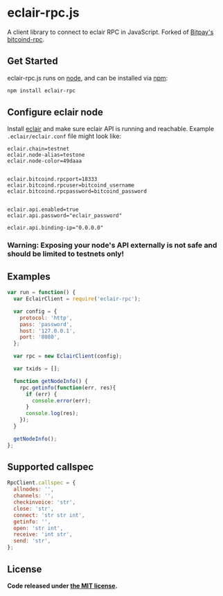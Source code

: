 eclair-rpc.js
===============

A client library to connect to eclair RPC in JavaScript. Forked of [Bitpay's bitcoind-rpc](https://github.com/bitpay/bitcoind-rpc).

## Get Started

eclair-rpc.js runs on [node](http://nodejs.org/), and can be installed via [npm](https://npmjs.org/):

```bash
npm install eclair-rpc
```

## Configure eclair node
Install [eclair](https://github.com/ACINQ/eclair) and make sure eclair API is running and reachable. Example `.eclair/eclair.conf` file might look like:

```
eclair.chain=testnet
eclair.node-alias=testone
eclair.node-color=49daaa


eclair.bitcoind.rpcport=18333
eclair.bitcoind.rpcuser=bitcoind_username
eclair.bitcoind.rpcpassword=bitcoind_password


eclair.api.enabled=true
eclair.api.password="eclair_password"

eclair.api.binding-ip="0.0.0.0"
```

### Warning: Exposing your node's API externally is not safe and should be limited to testnets only!

## Examples

```javascript
var run = function() {
  var EclairClient = require('eclair-rpc');

  var config = {
    protocol: 'http',
    pass: 'password',
    host: '127.0.0.1',
    port: '8080',
  };

  var rpc = new EclairClient(config);

  var txids = [];

  function getNodeInfo() {
    rpc.getinfo(function(err, res){
      if (err) {
        console.error(err);
      }
      console.log(res);
    });
  }

  getNodeInfo();
};
```

## Supported callspec
```javascript
RpcClient.callspec = {
  allnodes: '',
  channels: '',
  checkinvoice: 'str',
  close: 'str',
  connect: 'str str int',
  getinfo: '',
  open: 'str int',
  receive: 'int str',
  send: 'str',
};

```

## License

**Code released under [the MIT license](https://github.com/zeltsi/eclair-rpc/blob/master/LICENSE).**
